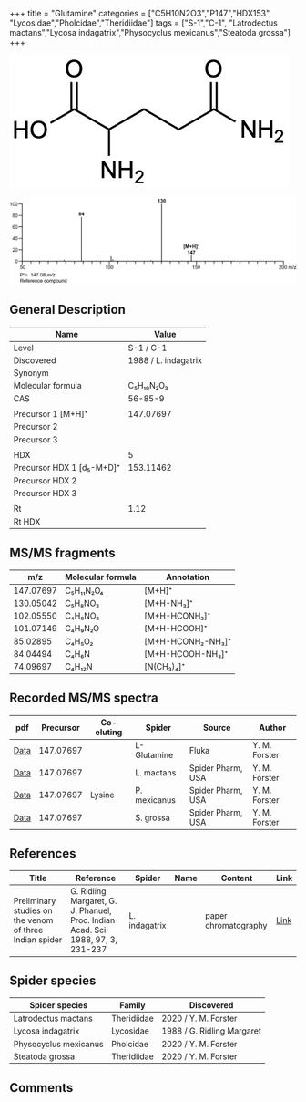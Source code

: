 +++
title = "Glutamine"
categories = ["C5H10N2O3","P147","HDX153",
"Lycosidae","Pholcidae","Theridiidae"]
tags = ["S-1","C-1",
"Latrodectus mactans","Lycosa indagatrix","Physocyclus mexicanus","Steatoda grossa"]
+++

![](/img/Glutamine.png)

![](/img_MSMS/147_Glutamine.png)

## General Description

| Name                      | Value                |
|---------------------------|----------------------|
| Level                     | S-1 / C-1                    |
| Discovered                | 1988 / L. indagatrix |
| Synonym                   |                      |
| Molecular formula         | C₅H₁₀N₂O₃            |
| CAS                       | 56-85-9              |
|                           |                      |
| Precursor 1 [M+H]⁺        | 147.07697            |
| Precursor 2               |                      |
| Precursor 3               |                      |
|                           |                      |
| HDX                       | 5                    |
| Precursor HDX 1 [d₅-M+D]⁺ | 153.11462            |
| Precursor HDX 2           |                      |
| Precursor HDX 3           |                      |
|                           |                      |
| Rt                        | 1.12                 |
| Rt HDX                    |                      |

## MS/MS fragments

| m/z       | Molecular formula | Annotation        |
|-----------|-------------------|-------------------|
| 147.07697 | C₅H₁₁N₂O₄         | [M+H]⁺            |
| 130.05042 | C₅H₈NO₃           | [M+H-NH₃]⁺        |
| 102.05550 | C₄H₈NO₂           | [M+H-HCONH₂]⁺     |
| 101.07149 | C₄H₉N₂O           | [M+H-HCOOH]⁺      |
| 85.02895  | C₄H₅O₂            | [M+H-HCONH₂-NH₃]⁺ |
| 84.04494  | C₄H₆N             | [M+H-HCOOH-NH₃]⁺  |
| 74.09697  | C₄H₁₂N            | [N(CH₃)₄]⁺        |

## Recorded MS/MS spectra

| pdf                                 | Precursor | Co-eluting | Spider      | Source | Author        |
|-------------------------------------|-----------|------------|-------------|--------|---------------|
| [Data](/pdf/147_Glutamine_1-12.pdf) | 147.07697 |            | L-Glutamine | Fluka  | Y. M. Forster |
| [Data](/pdf/L-mactans/147_Glutamine_Lm.pdf) | 147.07697 |           | L. mactans | Spider Pharm, USA | Y. M. Forster |
| [Data](/pdf/P-mexicanus/147_Lysine_Glutamine_Pm.pdf) | 147.07697 | Lysine          | P. mexicanus | Spider Pharm, USA | Y. M. Forster |
| [Data](/pdf/S-grossa/147_Glutamine_Sg.pdf) | 147.07697 |           | S. grossa | Spider Pharm, USA | Y. M. Forster |

## References

| Title                                                   | Reference                                                                        | Spider        | Name | Content              | Link                                                                 |
|---------------------------------------------------------|----------------------------------------------------------------------------------|---------------|------|----------------------|----------------------------------------------------------------------|
| Preliminary studies on the venom of three Indian spider | G. Ridling Margaret, G. J. Phanuel, Proc. Indian Acad. Sci. 1988, 97, 3, 231-237 | L. indagatrix |      | paper chromatography | [Link](https://www.ias.ac.in/article/fulltext/anml/097/03/0231-0237) |

## Spider species

| Spider species    | Family    | Discovered                 |
|-------------------|-----------|----------------------------|
| Latrodectus mactans | Theridiidae | 2020 / Y. M. Forster |
| Lycosa indagatrix | Lycosidae | 1988 / G. Ridling Margaret |
| Physocyclus mexicanus | Pholcidae | 2020 / Y. M. Forster |
| Steatoda grossa | Theridiidae | 2020 / Y. M. Forster |

## Comments